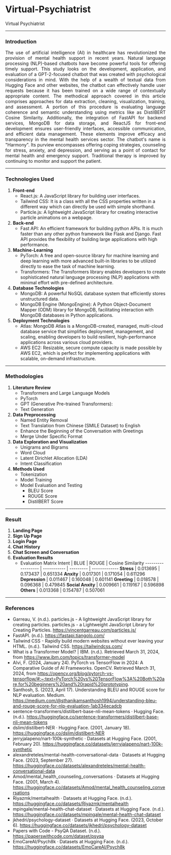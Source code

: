 # Virtual-Psychiatrist
Virtual Psychiatrist

 - - - -
### Introduction
<p style="text-align: justify;">
The use of artificial intelligence (AI) in healthcare has revolutionized the provision of mental health support in recent years. Natural language processing (NLP)-based chatbots have become powerful tools for offering timely support. This study looks on the development, application, and evaluation of a GPT-2-focused chatbot that was created with psychological considerations in mind. With the help of a wealth of textual data from Hugging Face and other websites, the chatbot can effectively handle user requests because it has been trained on a wide range of contextually appropriate content. The methodical approach covered in this article comprises approaches for data extraction, cleaning, visualization, training, and assessment. A portion of this procedure is evaluating language coherence and semantic understanding using metrics like as DistilBERT Cosine Similarity. Additionally, the integration of FastAPI for backend services, MongoDB for data storage, and ReactJS for front-end development ensures user-friendly interfaces, accessible communication, and efficient data management. These elements improve efficacy and transparency in the mental health services sector. The chatbot's name is "Harmony". Its purview encompasses offering coping strategies, counseling for stress, anxiety, and depression, and serving as a point of contact for mental health and emergency support. Traditional therapy is improved by continuing to monitor and support the patient. 
</p>

- - - -
### Technologies Used
1.	**Front-end**
    - React.js: A JavaScript library for building user interfaces.
    - Tailwind CSS: It is a class with all the CSS properties written in a different way which can directly be used with simple shorthand.
    - Particle.js: A lightweight JavaScript library for creating interactive particle animations on a webpage.
2.	**Back-end**
    - Fast API: An efficient framework for building python APIs. It is much faster than any other python framework like Flask and Django. Fast API provides the flexibility of building large applications with high performance.
3.	**Machine-Learning**
    - PyTorch: A free and open-source library for machine learning and deep learning with more advanced built-in libraries to be utilized directly to ease the task of machine learning.
    - Transformers: The Transformers library enables developers to create sophisticated natural language processing (NLP) applications with minimal effort with pre-defined architecture.
4.	**Database Technologies**
    - MongoDB: A powerful NoSQL database system that efficiently stores unstructured data.
    - MongoDB Engine (MongoEngine): A Python Object-Document Mapper (ODM) library for MongoDB, facilitating interaction with MongoDB databases in Python applications.
5.	**Deployment Technologies**
    - Atlas: MongoDB Atlas is a MongoDB-created, managed, multi-cloud database service that simplifies deployment, management, and scaling, enabling developers to build resilient, high-performance applications across various cloud providers.
    - AWS EC2: Resizable, secure compute capacity is made possible by AWS EC2, which is perfect for implementing applications with scalable, on-demand infrastructure.

- - - -
### Methodologies
1.  **Literature Review**
    - Transformers and Large Language Models
    - PyTorch
    - GPT (Generative Pre-trained Transformers):
    - Text Generation
2.  **Data Preprocessing**
    - Named Entity Removal
    - Text Translation from Chinese (SMILE Dataset) to English
    - Enhance the Beginning of the Conversation with Greetings
    - Merge Under Specific Format
3. **Data Exploration and Visualization**
    - Unigrams and Bigrams
    - Word Cloud
    - Latent Dirichlet Allocation (LDA)
    - Intent Classification
3. **Methods Used**
    - Tokenization
    - Model Training
    - Model Evaluation and Testing
        - BLEU Score
        - ROUGE Score
        - DistilBERT Score

- - - -
### Result
1. **Landing Page**
2. **Sign Up Page**
3. **Login Page**
4. **Chat History**
5. **Chat Screen and Conversation**
6. **Evaluation Results**
    - Evaluation Matrix
      Intent             | BLUE        | ROUGE     | Cosine Similarity
      ------------------ | ----------- | --------- | -------------
      **Stress**         | 0.013695    | 0.173437  | 0.651334
      **Anxity**         | 0.017301    | 0.171054  | 0.611296
      **Depression**     | 0.011467    | 0.160048  | 0.601141
      **Greeting**       | 0.018578    | 0.096368  | 0.479845
      **Social Anxity**  | 0.009661    | 0.119167  | 0.596898
      **Others**         | 0.013368    | 0.154787  | 0.507061

- - - -
### References
* Garreau, V. (n.d.). particles.js - A lightweight JavaScript library for creating particles. particles.js - a Lightweight JavaScript Library for Creating Particles. https://vincentgarreau.com/particles.js/
* FastAPI. (n.d.). https://fastapi.tiangolo.com/
* Tailwind CSS - Rapidly build modern websites without ever leaving your HTML. (n.d.). Tailwind CSS. https://tailwindcss.com/
* What is a Transformer Model? | IBM. (n.d.). Retrieved March 31, 2024, from https://www.ibm.com/topics/transformer-model
* Alvi, F. (2024, January 24). PyTorch vs TensorFlow in 2024: A Comparative Guide of AI Frameworks. OpenCV. Retrieved March 31, 2024, from https://opencv.org/blog/pytorch-vs-tensorflow/#:~:text=PyTorch%20vs%20TensorFlow%3A%20Both%20are,for%20beginners%20and%20rapid%20prototyping.
* Santhosh, S. (2023, April 17). Understanding BLEU and ROUGE score for NLP evaluation. Medium. https://medium.com/@sthanikamsanthosh1994/understanding-bleu-and-rouge-score-for-nlp-evaluation-1ab334ecadcb
* sentence-transformers/distilbert-base-nli-mean-tokens · Hugging Face. (n.d.). https://huggingface.co/sentence-transformers/distilbert-base-nli-mean-tokens
* dslim/distilbert-NER · Hugging Face. (2001, January 18). https://huggingface.co/dslim/distilbert-NER
* jerryjalapeno/nart-100k-synthetic · Datasets at Hugging Face. (2001, February 20). https://huggingface.co/datasets/jerryjalapeno/nart-100k-synthetic
* alexandreteles/mental-health-conversational-data · Datasets at Hugging Face. (2023, September 27). https://huggingface.co/datasets/alexandreteles/mental-health-conversational-data
* Amod/mental_health_counseling_conversations · Datasets at Hugging Face. (2001, March 4). https://huggingface.co/datasets/Amod/mental_health_counseling_conversations
* Riyazmk/mentalhealth · Datasets at Hugging Face. (n.d.). https://huggingface.co/datasets/Riyazmk/mentalhealth
* mpingale/mental-health-chat-dataset · Datasets at Hugging Face. (n.d.). https://huggingface.co/datasets/mpingale/mental-health-chat-dataset
* jkhedri/psychology-dataset · Datasets at Hugging Face. (2023, October 6). https://huggingface.co/datasets/jkhedri/psychology-dataset
* Papers with Code - PsyQA Dataset. (n.d.). https://paperswithcode.com/dataset/psyqa
* EmoCareAI/Psych8k · Datasets at Hugging Face. (n.d.). https://huggingface.co/datasets/EmoCareAI/Psych8k
